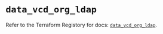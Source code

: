 # `data_vcd_org_ldap`

Refer to the Terraform Registory for docs: [`data_vcd_org_ldap`](https://registry.terraform.io/providers/vmware/vcd/3.10.0/docs/data-sources/org_ldap).
